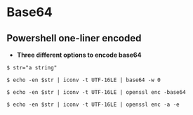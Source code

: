 # Base64

## Powershell one-liner encoded

* **Three different options to encode base64**

`$ str="a string"`

`$ echo -en $str | iconv -t UTF-16LE | base64 -w 0`

`$ echo -en $str | iconv -t UTF-16LE | openssl enc -base64`

`$ echo -en $str | iconv -t UTF-16LE | openssl enc -a -e`